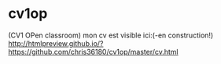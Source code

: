 # cv1op
(CV1 OPen classroom)
mon cv est visible ici:(-en construction!)
http://htmlpreview.github.io/?https://github.com/chris36180/cv1op/master/cv.html
